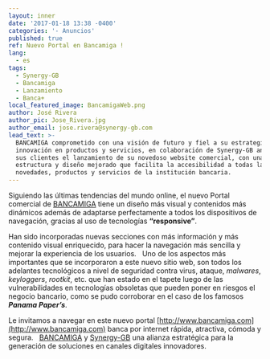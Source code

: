 ```yaml
---
layout: inner
date: '2017-01-18 13:38 -0400'
categories: '- Anuncios'
published: true
ref: Nuevo Portal en Bancamiga !
lang:
  - es
tags:
  - Synergy-GB
  - Bancamiga
  - Lanzamiento
  - Banca+
local_featured_image: BancamigaWeb.png
author: José Rivera
author_pic: Jose_Rivera.jpg
author_email: jose.rivera@synergy-gb.com
lead_text: >-
  BANCAMIGA comprometido con una visión de futuro y fiel a su estrategia de
  innovación en productos y servicios, en colaboración de Synergy-GB anuncia a
  sus clientes el lanzamiento de su novedoso website comercial, con una
  estructura y diseño mejorado que facilita la accesibilidad a todas las
  novedades, productos y servicios de la institución bancaria.
---
```

Siguiendo las últimas tendencias del mundo online, el nuevo Portal comercial de [BANCAMIGA][1] tiene un diseño más visual y contenidos más dinámicos además de adaptarse perfectamente a todos los dispositivos de navegación, gracias al uso de tecnologías **“responsive”**. 


Han sido incorporadas nuevas secciones con más información y más contenido visual enriquecido, para hacer la navegación más sencilla y mejorar la experiencia de los usuarios.
 
Uno de los aspectos más importantes que se incorporaron a este nuevo sitio web, son todos los adelantes tecnológicos a nivel de seguridad contra virus, ataque, _malwares_, _keyloggers_, _rootkit_, etc. que han estado en el tapete luego de las vulnerabilidades en tecnologías obsoletas que pueden poner en riesgos el negocio bancario, como se pudo corroborar en el caso de los famosos **_Panama Paper’s_**.

Le invitamos a navegar en este nuevo portal [http://www.bancamiga.com](http://www.bancamiga.com) banca por internet rápida, atractiva, cómoda y segura.
 
[BANCAMIGA][1] y [Synergy-GB][2] una alianza estratégica para la generación de soluciones en canales digitales innovadores.

[1]: http://bancamiga.com "Bancamiga Web Page"
[2]: http://synergy-gb.com "Synergy-GB Web Page"
